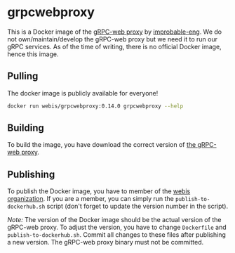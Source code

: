# grpcwebproxy

This is a Docker image of the [gRPC-web proxy](https://github.com/improbable-eng/grpc-web/releases) by [improbable-eng](https://github.com/improbable-eng). We do not own/maintain/develop the gRPC-web proxy but we need it to run our gRPC services. As of the time of writing, there is no official Docker image, hence this image.

## Pulling

The docker image is publicly available for everyone!

```bash
docker run webis/grpcwebproxy:0.14.0 grpcwebproxy --help
```

## Building

To build the image, you have download the correct version of [the gRPC-web proxy](https://github.com/improbable-eng/grpc-web/releases).

## Publishing

To publish the Docker image, you have to member of the [webis organization](https://hub.docker.com/u/webis). If you are a member, you can simply run the `publish-to-dockerhub.sh` script (don't forget to update the version number in the script).

_Note:_ The version of the Docker image should be the actual version of the gRPC-web proxy. To adjust the version, you have to change `Dockerfile` and `publish-to-dockerhub.sh`. Commit all changes to these files after publishing a new version. The gRPC-web proxy binary must not be committed.
